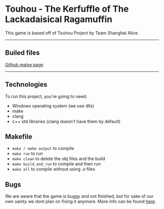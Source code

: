 # Touhou - The Kerfuffle of The Lackadaisical Ragamuffin

This game is based off of Touhou Project by Team Shanghai Alice.


---

## Builed files
[Github realse page](https://github.com/BigNtertainment/touhou-game-for-fair/releases/tag/Touhou)

---

## Technologies

To run this project, you're going to need:

- Windows operating system (we use dlls)
- make
- clang
- c++ std libraries (clang doesn't have them by default)

## Makefile

- `make / make output` to compile
- `make run` to run
- `make clean` to delete the obj files and the build
- `make build_and_run` to compile and then run
- `make all` to compile without using .o files

## Bugs
We are aware that the game is buggy and not finished, but for sake of our own sanity we dont plan on fixing it anymore.
More info can be found [here](https://bigntertainment.github.io/BigNgine).
